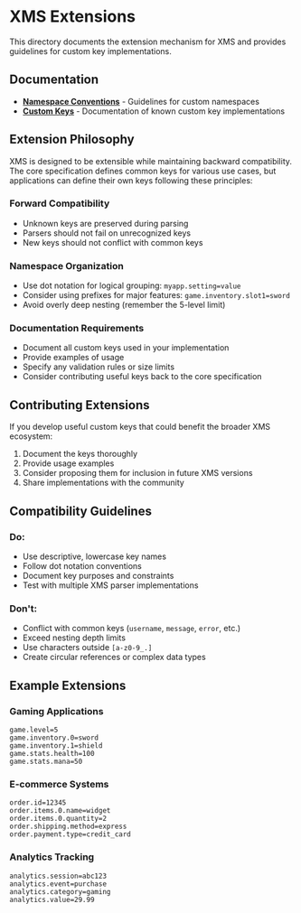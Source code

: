 # XMS Extensions

This directory documents the extension mechanism for XMS and provides guidelines for custom key implementations.

## Documentation

- **[Namespace Conventions](namespace-conventions.md)** - Guidelines for custom namespaces
- **[Custom Keys](custom-keys.md)** - Documentation of known custom key implementations

## Extension Philosophy

XMS is designed to be extensible while maintaining backward compatibility. The core specification defines common keys for various use cases, but applications can define their own keys following these principles:

### Forward Compatibility

- Unknown keys are preserved during parsing
- Parsers should not fail on unrecognized keys
- New keys should not conflict with common keys

### Namespace Organization

- Use dot notation for logical grouping: `myapp.setting=value`
- Consider using prefixes for major features: `game.inventory.slot1=sword`
- Avoid overly deep nesting (remember the 5-level limit)

### Documentation Requirements

- Document all custom keys used in your implementation
- Provide examples of usage
- Specify any validation rules or size limits
- Consider contributing useful keys back to the core specification

## Contributing Extensions

If you develop useful custom keys that could benefit the broader XMS ecosystem:

1. Document the keys thoroughly
2. Provide usage examples
3. Consider proposing them for inclusion in future XMS versions
4. Share implementations with the community

## Compatibility Guidelines

### Do:

- Use descriptive, lowercase key names
- Follow dot notation conventions
- Document key purposes and constraints
- Test with multiple XMS parser implementations

### Don't:

- Conflict with common keys (`username`, `message`, `error`, etc.)
- Exceed nesting depth limits
- Use characters outside `[a-z0-9_.]`
- Create circular references or complex data types

## Example Extensions

### Gaming Applications

```
game.level=5
game.inventory.0=sword
game.inventory.1=shield
game.stats.health=100
game.stats.mana=50
```

### E-commerce Systems

```
order.id=12345
order.items.0.name=widget
order.items.0.quantity=2
order.shipping.method=express
order.payment.type=credit_card
```

### Analytics Tracking

```
analytics.session=abc123
analytics.event=purchase
analytics.category=gaming
analytics.value=29.99
```
